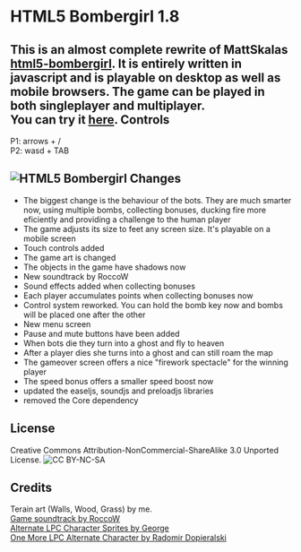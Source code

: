 HTML5 Bombergirl 1.8
====================

This is an almost complete rewrite of MattSkalas [html5-bombergirl](https://github.com/MattSkala/html5-bombergirl). It is entirely written in javascript and is playable on desktop as well as mobile browsers. The game can be played in both singleplayer and multiplayer.<br>
You can try it [here](http://ggbt.github.io/html5-bombergirl). 
Controls
--------
P1: arrows + / <br>
P2: wasd + TAB

![HTML5 Bombergirl](http://i.imgur.com/f5MxzJm.png)
Changes
-------

- The biggest change is the behaviour of the bots. They are much smarter now, using multiple bombs, collecting bonuses, ducking fire more eficiently and providing a challenge to the human player
- The game adjusts its size to feet any screen size. It's playable on a mobile screen
- Touch controls added
- The game art is changed
- The objects in the game have shadows now
- New soundtrack by RoccoW
- Sound effects added when collecting bonuses
- Each player accumulates points when collecting bonuses now
- Control system reworked. You can hold the bomb key now and bombs will be placed one after the other
- New menu screen
- Pause and mute buttons have been added
- When bots die they turn into a ghost and fly to heaven
- After a player dies she turns into a ghost and can still roam the map
- The gameover screen offers a nice "firework spectacle" for the winning player
- The speed bonus offers a smaller speed boost now
- updated the easeljs, soundjs and preloadjs libraries
- removed the Core dependency

License
-------
Creative Commons Attribution-NonCommercial-ShareAlike 3.0 Unported License.
![CC BY-NC-SA](http://i.creativecommons.org/l/by-nc-sa/3.0/80x15.png)

Credits
-------
Terain art (Walls, Wood, Grass) by me.<br>
[Game soundtrack by RoccoW](http://freemusicarchive.org/music/roccow/)<br>
[Alternate LPC Character Sprites by George](http://opengameart.org/content/alternate-lpc-character-sprites-george)<br>
[One More LPC Alternate Character by Radomir Dopieralski](http://opengameart.org/content/one-more-lpc-alternate-character)<br>